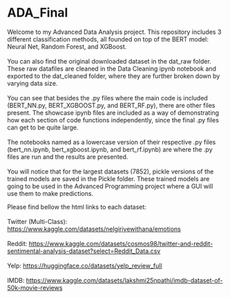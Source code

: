 # ADA_Final

Welcome to my Advanced Data Analysis project. This repository includes 3 different classification methods, all founded on top of the BERT model: Neural Net, Random Forest, and XGBoost. <br><br>
You can also find the original downloaded dataset in the dat_raw folder. These raw datafiles are cleaned in the Data Cleaning ipynb notebook and exported to the dat_cleaned folder, where they are further broken down by varying data size. <br><br>
You can see that besides the .py files where the main code is included (BERT_NN.py, BERT_XGBOOST.py, and BERT_RF.py), there are other files present. The showcase ipynb files are included as a way of demonstrating how each section of code functions independently, since the final .py files can get to be quite large. <br><br>
The notebooks named as a lowercase version of their respective .py files (bert_nn.ipynb, bert_xgboost.ipynb, and bert_rf.ipynb) are where the .py files are run and the results are presented. <br><br>
You will notice that for the largest datasets (7852), pickle versions of the trained models are saved in the Pickle folder. These trained models are going to be used in the Advanced Programming project where a GUI will use them to make predictions.

Please find bellow the html links to each dataset:<br><br>
Twitter (Multi-Class): https://www.kaggle.com/datasets/nelgiriyewithana/emotions <br><br>
Reddit: https://www.kaggle.com/datasets/cosmos98/twitter-and-reddit-sentimental-analysis-dataset?select=Reddit_Data.csv <br><br>
Yelp: https://huggingface.co/datasets/yelp_review_full <br><br>
IMDB: https://www.kaggle.com/datasets/lakshmi25npathi/imdb-dataset-of-50k-movie-reviews